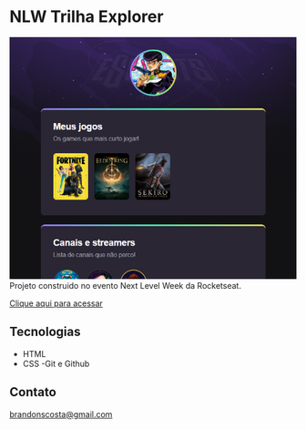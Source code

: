 # NLW Trilha Explorer 

![preview](./.github/preview.png)
Projeto construido no evento Next Level Week da Rocketseat.

[Clique aqui para acessar](https://brandon-santos.github.io/nlw-sites-explorer/)

## Tecnologias

- HTML
- CSS
-Git e Github

## Contato

brandonscosta@gmail.com